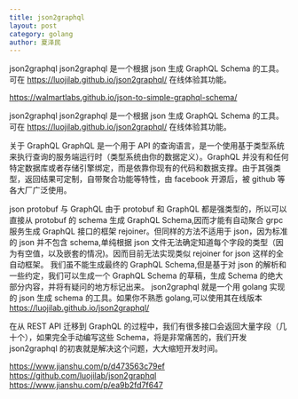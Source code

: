 ```yaml
---
title: json2graphql
layout: post
category: golang
author: 夏泽民
---
```

json2graphql
json2graphql 是一个根据 json 生成 GraphQL Schema 的工具。
可在 https://luojilab.github.io/json2graphql/ 在线体验其功能。

https://walmartlabs.github.io/json-to-simple-graphql-schema/
<!-- more -->
json2graphql
json2graphql 是一个根据 json 生成 GraphQL Schema 的工具。
可在 https://luojilab.github.io/json2graphql/ 在线体验其功能。

关于 GraphQL
GraphQL 是一个用于 API 的查询语言，是一个使用基于类型系统来执行查询的服务端运行时（类型系统由你的数据定义）。GraphQL 并没有和任何特定数据库或者存储引擎绑定，而是依靠你现有的代码和数据支撑。由于其强类型，返回结果可定制，自带聚合功能等特性，由 facebook 开源后，被 github 等各大厂广泛使用。

json protobuf 与 GraphQL
由于 protobuf 和 GraphQL 都是强类型的，所以可以直接从 protobuf 的 schema 生成 GraphQL Schema,因而才能有自动聚合 grpc 服务生成 GraphQL 接口的框架 rejoiner。但同样的方法不适用于 json，因为标准的 json 并不包含 schema,单纯根据 json 文件无法确定知道每个字段的类型（因为有空值，以及嵌套的情况)。因而目前无法实现类似 rejoiner for json 这样的全自动框架。
我们虽不能生成最终的 GraphQL Schema,但是基于对 json 的解析和一些约定，我们可以生成一个 GraphQL Schema 的草稿，生成 Schema 的绝大部分内容，并将有疑问的地方标记出来。
json2graphql 就是一个用 golang 实现的 json 生成 schema 的工具。如果你不熟悉 golang,可以使用其在线版本 https://luojilab.github.io/json2graphql/

在从 REST API 迁移到 GraphQL 的过程中，我们有很多接口会返回大量字段（几十个），如果完全手动编写这些 Schema，将是非常痛苦的，我们开发 json2graphql 的初衷就是解决这个问题，大大缩短开发时间。

https://www.jianshu.com/p/d473563c79ef
https://github.com/luojilab/json2graphql
https://www.jianshu.com/p/ea9b2fd7f647